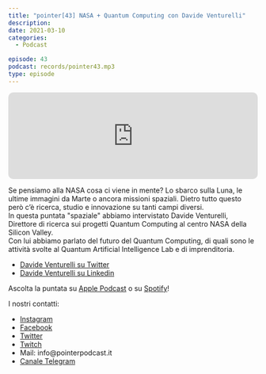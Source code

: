 ```yaml
---
title: "pointer[43] NASA + Quantum Computing con Davide Venturelli"
description:
date: 2021-03-10
categories:
  - Podcast

episode: 43
podcast: records/pointer43.mp3
type: episode
---
```


<p><iframe src="https://embed.podcasts.apple.com/us/podcast/pointer-43-nasa-quantum-computing-con-davide-venturelli/id1465505870?i=1000512363424&amp;itsct=podcast_box&amp;itscg=30200" sandbox="allow-forms allow-popups allow-same-origin allow-scripts allow-top-navigation-by-user-activation" allow="autoplay *; encrypted-media *;" style="width: 100%; max-width: 660px; overflow: hidden; border-top-left-radius: 10px; border-top-right-radius: 10px; border-bottom-right-radius: 10px; border-bottom-left-radius: 10px; background-color: transparent; background-position: initial initial; background-repeat: initial initial;" height="175px" frameborder="0"></iframe></p>

<!-- wp:paragraph -->
<p>Se pensiamo alla NASA cosa ci viene in mente? Lo sbarco sulla Luna, le ultime immagini da Marte o ancora missioni spaziali. Dietro tutto questo però c’è ricerca, studio e innovazione su tanti campi diversi.<br>In questa puntata "spaziale" abbiamo intervistato Davide Venturelli, Direttore di ricerca sui progetti Quantum Computing al centro NASA della Silicon Valley.<br>Con lui abbiamo parlato del futuro del Quantum Computing, di quali sono le attività svolte al Quantum Artificial Intelligence Lab e di imprenditoria.</p>
<!-- /wp:paragraph -->

<!-- wp:list -->
<ul><li><a href="https://twitter.com/dventu">Davide Venturelli su Twitter</a></li><li><a href="https://www.linkedin.com/in/davideventurelli/">Davide Venturelli su Linkedin</a></li></ul>
<!-- /wp:list -->

<!-- wp:paragraph -->
<p>Ascolta la puntata su <a href="https://podcasts.apple.com/it/podcast/pointerpodcast/id1465505870">Apple Podcast</a> o su <a href="https://open.spotify.com/show/3XmDzcZv4rCIx1VpWrbrkh">Spotify</a>!</p>
<!-- /wp:paragraph -->

<!-- wp:paragraph -->
<p>I nostri contatti:</p>
<!-- /wp:paragraph -->

<!-- wp:list -->
<ul><li><a href="https://www.instagram.com/pointerpodcast/">Instagram</a></li><li><a href="https://www.facebook.com/pointerPodcast/">Facebook</a></li><li><a href="https://twitter.com/PointerPodcast">Twitter</a></li><li><a href="https://www.twitch.tv/pointerpodcast">Twitch</a></li><li>Mail: info@pointerpodcast.it</li><li><a href="https://t.me/PointerPodcast">Canale Telegram</a></li></ul>
<!-- /wp:list -->